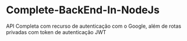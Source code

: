 # Complete-BackEnd-In-NodeJs
API Completa com recurso de autenticação com o Google, além de rotas privadas com token de autenticação JWT

